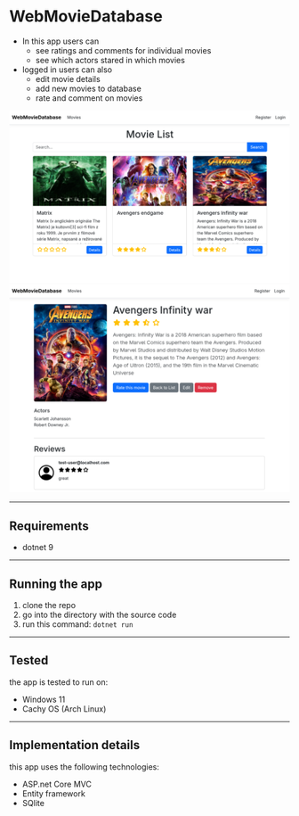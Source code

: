# WebMovieDatabase

- In this app users can
  - see ratings and comments for individual movies
  - see which actors stared in which movies
- logged in users can also
  - edit movie details
  - add new movies to database
  - rate and comment on movies

![main page screenshot](/Screenshots/index.png)
![](/Screenshots/details.png)

___
## Requirements
- dotnet 9

___
## Running the app
1. clone the repo
2. go into the directory with the source code
3. run this command: `dotnet run`
___
## Tested
the app is tested to run on:
- Windows 11
- Cachy OS (Arch Linux)

___
## Implementation details
this app uses the following technologies:
- ASP.net Core MVC
- Entity framework
- SQlite